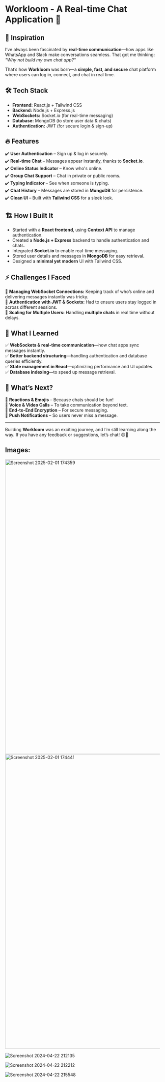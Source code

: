 # Workloom - A Real-time Chat Application 🚀  

## 🌟 Inspiration  
I’ve always been fascinated by **real-time communication**—how apps like WhatsApp and Slack make conversations seamless. That got me thinking:  
*"Why not build my own chat app?"*  

That’s how **Workloom** was born—a **simple, fast, and secure** chat platform where users can log in, connect, and chat in real time.  

## 🛠️ Tech Stack  
- **Frontend:** React.js + Tailwind CSS  
- **Backend:** Node.js + Express.js  
- **WebSockets:** Socket.io (for real-time messaging)  
- **Database:** MongoDB (to store user data & chats)  
- **Authentication:** JWT (for secure login & sign-up)  

## 🔥 Features  
✔️ **User Authentication** – Sign up & log in securely.  
✔️ **Real-time Chat** – Messages appear instantly, thanks to **Socket.io**.  
✔️ **Online Status Indicator** – Know who's online.  
✔️ **Group Chat Support** – Chat in private or public rooms.  
✔️ **Typing Indicator** – See when someone is typing.  
✔️ **Chat History** – Messages are stored in **MongoDB** for persistence.  
✔️ **Clean UI** – Built with **Tailwind CSS** for a sleek look. 

## 🏗️ How I Built It  
- Started with a **React frontend**, using **Context API** to manage authentication.  
- Created a **Node.js + Express** backend to handle authentication and chats.  
- Integrated **Socket.io** to enable real-time messaging.  
- Stored user details and messages in **MongoDB** for easy retrieval.  
- Designed a **minimal yet modern** UI with Tailwind CSS.  

## ⚡ Challenges I Faced  
🔹 **Managing WebSocket Connections:** Keeping track of who’s online and delivering messages instantly was tricky.  
🔹 **Authentication with JWT & Sockets:** Had to ensure users stay logged in across different sessions.  
🔹 **Scaling for Multiple Users:** Handling **multiple chats** in real time without delays.  

## 🎯 What I Learned  
✅ **WebSockets & real-time communication**—how chat apps sync messages instantly.  
✅ **Better backend structuring**—handling authentication and database queries efficiently.  
✅ **State management in React**—optimizing performance and UI updates.  
✅ **Database indexing**—to speed up message retrieval.  

## 🚀 What’s Next?  
🔹 **Reactions & Emojis** – Because chats should be fun!  
🔹 **Voice & Video Calls** – To take communication beyond text.  
🔹 **End-to-End Encryption** – For secure messaging.  
🔹 **Push Notifications** – So users never miss a message.  

---

Building **Workloom** was an exciting journey, and I’m still learning along the way. If you have any feedback or suggestions, let’s chat! 😊🚀  

## Images:

<img width="959" alt="Screenshot 2025-02-01 174359" src="https://github.com/user-attachments/assets/33d806b9-b8be-44eb-b2cf-7ccc08f02382" />

<img width="959" alt="Screenshot 2025-02-01 174441" src="https://github.com/user-attachments/assets/21cae17b-33c6-40c5-a1e1-82b914f1978f" />

![Screenshot 2024-04-22 212135](https://github.com/user-attachments/assets/6f1a0201-a607-474c-8fcd-6630b48b5dc2)

![Screenshot 2024-04-22 212212](https://github.com/user-attachments/assets/b2820d02-fca1-4425-a842-23cfaa6706f5)

![Screenshot 2024-04-22 215548](https://github.com/user-attachments/assets/7f357964-47eb-42ec-88cd-ce6f969ad5ed)



